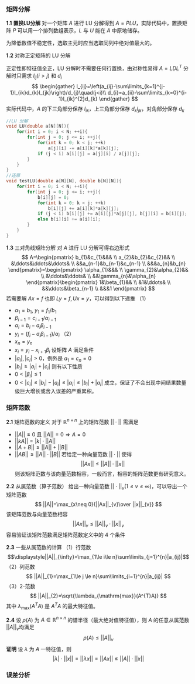 ### 矩阵分解

**1.1** **置换LU分解** 
对一个矩阵 $A$ 进行 LU 分解得到 $A=PLU$，实际代码中，置换矩阵 $P$ 可以用一个排列数组表示，$L$ 与 $U$ 能在 $A$ 中原地储存。

为降低数值不稳定性，选取主元时应当选取同列中绝对值最大的。

**1.2** 对称正定矩阵的 LU 分解

正定性即特征值全正，LU 分解时不需要任何行置换，由对称性易得 $A=LDL^{T}$ 
分解时只需求 $l_{ij}(i> j)$ 和 $d_{i}$
$$
\begin{gather}
l_{ij}=\left(a_{ij}-\sum\limits_{k=1}^{j-1}l_{ik}d_{k}l_{jk}\right)/d_{j}\quad(j<i)\\
d_{i}=a_{ii}-\sum\limits_{k=0}^{i-1}l_{ik}^{2}d_{k}
\end{gather}
$$
实际代码中，$A$ 的下三角部分保存 $l_{ik}$，上三角部分保存 $d_{k}l_{jk}$，对角部分保存 $d_k$
```cpp
//LU 分解
void LU(double a[N][N]){
	for(int i = 0; i < N; ++i){
		for(int j = 0; j <= i; ++j){
			for(int k = 0; k < j; ++k)
		        a[j][i] -= a[i][k]*a[k][j];
			if (j < i) a[i][j] = a[j][i] / a[j][j];
		}
	}
}
//还原
void testLU(double a[N][N], double b[N][N]){
	for(int i = 0; i < N; ++i){
		for(int j = 0; j <= i; ++j){
			b[i][j] = 0;
			for(int k = 0; k < j; ++k)
				b[i][j] += a[i][k]*a[k][j];
			if (j < i) b[i][j] += a[i][j]*a[j][j], b[j][i] = b[i][j];
			else b[i][i] += a[i][i];
		}
	}
}
```

**1.3** 三对角线矩阵分解
对 $A$ 进行 LU 分解可得右边形式
$$
A=\begin{pmatrix}
b_{1}&c_{1}&&& \\
a_{2}&b_{2}&c_{2}&& \\ 
&\ddots&\ddots&\ddots& \\ 
&&a_{n-1}&b_{n-1}&c_{n-1} \\ 
&&&a_{n}&b_{n}
\end{pmatrix}=\begin{pmatrix}
\alpha_{1}&&& \\ 
\gamma_{2}&\alpha_{2}&& \\ 
&\ddots&\ddots& \\ 
&&\gamma_{n}&\alpha_{n}
\end{pmatrix}\begin{pmatrix}
1&\beta_{1}&& \\ 
&1&\ddots& \\ 
&&\ddots&\beta_{n-1} \\
&&&1
\end{pmatrix}
$$
若需要解 $Ax=f$ 也即 $Ly=f,Ux=y$，可以得到以下递推
（1）
- $\alpha_{1}=b_{1},\ y_{1}=f_{1}/b_{1}$
- $\beta_{i-1}=c_{i-1}/\alpha_{i-1}$
- $\alpha_{i}=b_{i}-a_{i}\beta_{i-1}$
- $y_{i}=(f_{i}-a_{i}\beta_{i-1})/\alpha_{i}$
（2）
- $x_{n}=y_{n}$
- $x_{i}=y_{i}-x_{i+1}\beta_{i}$
设矩阵 $A$ 满足条件
- $|a_{i}|,|c_{i}|>0$，例外是 $a_{1}=c_{n}=0$
- $|b_{i}|\ge|a_{i}|+|c_{i}|$
则有以下性质
- $0<|\beta_{i}|\le1$
- $0<|c_{i}|\le|b_{i}|-|a_{i}|\le |\alpha_{i}|\le |b_{i}|+|a_{i}|$
成立，保证了不会出现中间结果数量级巨大增长或舍入误差的严重累积。

### 矩阵范数

**2.1** 矩阵范数的定义
对于 $\mathbb{R}^{n\times n}$ 上的矩阵范数 $||\cdot||$ 需满足
- $||A||\ge 0$ 且 $||A||=0\Rightarrow A=0$
- $||kA||=|k|\cdot||A||$ 
- $||A+B||\le ||A||+||B||$
- $||AB||\le||A||\cdot||B||$ 
若给定一种向量范数 $||\cdot||$ 使得
$$
||Ax||\le ||A||\cdot||x||
$$
则该矩阵范数与该向量范数相容，一般而言，相容的矩阵范数更有研究意义。

**2.2** 从属范数（算子范数）
给出一种向量范数 $||\cdot||_{v}(1\le v\le \infty)$，可以导出一个矩阵范数
$$
||A||=\max_{x\neq 0}{||Ax||_{v}\over ||x||_{v}}
$$
该矩阵范数与向量范数相容
$$
||Ax||_{v}\le ||A||_{v}\cdot ||x||_{v}
$$
容易验证该矩阵范数满足矩阵范数定义中的 4 个条件

**2.3** 一些从属范数的计算
（1）行范数$$\displaystyle||A||_{\infty}=\max_{1\le i\le n}\sum\limits_{j=1}^{n}|a_{ij}|$$
（2）列范数$$
||A||_{1}=\max_{1\le j \le n}\sum\limits_{i=1}^{n}|a_{ij}|
$$
（3）2-范数
$$
||A||_{2}=\sqrt{\lambda_{\mathrm{max}}(A^{T}A)} 
$$
其中 $\lambda_{\mathrm{max}}(A^{T}A)$ 是 $A^{T}A$ 的最大特征值。

**2.4**
设 $\rho(A)$ 为 $A\in \mathbb{R}^{n\times n}$ 的谱半径（最大绝对值特征值），则 $A$ 的任意从属范数 $||A||_{v}$均满足
$$
\rho(A)\le ||A||_{v}
$$
**证明**
设 $\lambda$ 为 $A$ 一特征值，则
$$|\lambda|\cdot||x||=||\lambda x||=||Ax||\le ||A||\cdot ||x||$$
### 误差分析

